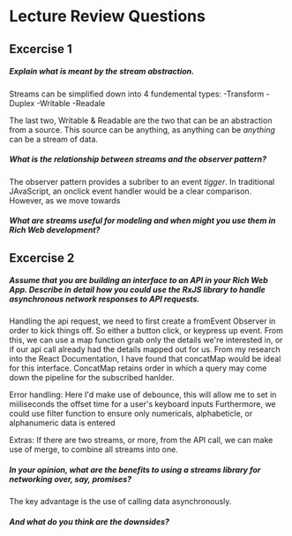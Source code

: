 # Lecture Review Questions 

## Excercise 1

##### Explain what is meant by the stream abstraction. 
Streams can be simplified down into 4 fundemental types:
-Transform
-Duplex
-Writable
-Readale

The last two, Writable & Readable are the two that can be an abstraction from a source. This source can be anything, as anything can be _anything_ can be a stream of data.

##### What is the relationship between streams and the observer pattern? 
The observer pattern provides a subriber to an event _tigger_. In traditional JAvaScript, an onclick event handler would be a clear comparison. However, as we move towards 

##### What are streams useful for modeling and when might you use them in Rich Web development?

## Excercise 2

##### Assume that you are building an interface to an API in your Rich Web App. Describe in detail how you could use the RxJS library to handle asynchronous network responses to API requests. 

Handling the api request, we need to first create a fromEvent Observer in order to kick things off. So either a button click, or keypress up event. From this, we can use a map function grab only the details we're interested in, or if our api call already had the details mapped out for us. From my research into the React Documentation, I have found that concatMap would be ideal for this interface. ConcatMap retains order in which a query may come down the pipeline for the subscribed hanlder.

Error handling:
Here I'd make use of debounce, this will allow me to set in miiliseconds the offset time for a user's keyboard inputs
Furthermore, we could use filter function to ensure only numericals, alphabeticle, or alphanumeric data is entered

Extras:
If there are two streams, or more, from the API call, we can make use of merge, to combine all streams into one.

##### In your opinion, what are the benefits to using a streams library for networking over, say, promises? 

The key advantage is the use of calling data asynchronously.


##### And what do you think are the downsides?
